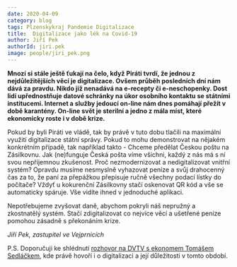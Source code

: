 ```yaml
---
date: 2020-04-09
category: blog
tags: Plzenskykraj Pandemie Digitalizace
title:  Digitalizace jako lék na Covid-19
author: Jiří Pek
authorId: jiri.pek
image: people/jiri_pek.png
---
```

**Mnozí si stále ještě ťukají na čelo, když Piráti tvrdí, že jednou z nejdůležitějších věcí je digitalizace. Ovšem průběh posledních dní nám dává za pravdu. Nikdo již nenadává na e-recepty či e-neschopenky. Dost lidí upřednostňuje datové schránky na úkor osobního kontaktu se státními institucemi. Internet a služby jedoucí on-line nám dnes pomáhají přežít v době karantény. On-line svět je sterilní a jedno z mála míst, které ekonomicky roste i v době krize.**

Pokud by byli Piráti ve vládě, tak by právě v tuto dobu tlačili na maximální využití digitalizace státní správy. Pokud to mohu demonstrovat na nějakém konkrétním případě, tak například takto - Chceme předělat Českou poštu na Zásilkovnu. Jak (ne)funguje Česká pošta víme všichni, každý z nás má s ní svou nepříjemnou zkušenost. Proč nezmodernizovat a nedigitalizovat vnitřní systém? Opravdu musíme nesmyslně vyhazovat peníze a svůj drahocenný čas za to, že paní za přepážkou přepisuje ručně všechny podací lístky do počítače? Vždyť u kokurenční Zásilkovny stačí oskenovat QR kód a vše se automaticky spáruje. Vše vidíte ihned v jednoduché aplikaci.

Nepotřebujeme zvyšovat daně, abychom pokryli náš nepružný a zkostnatělý systém. Stačí zdigitalizovat co nejvíce věcí a ušetřené peníze pomohou zásadně s překonáním krize.

*Jiří Pek, zastupitel ve Vejprnicích*

P.S. Doporučuji ke shlédnutí [rozhovor na DVTV s ekonomem Tomášem Sedláčkem](https://video.aktualne.cz/dvtv/sedlacek-jde-o-kejhak-padneme-hluboko-ale-prezijeme-to-jako/r~c19f59bc6bb811ea9c800cc47ab5f122/), kde právě hovoří i o digitalizaci a její důležitosti v tomto období.
